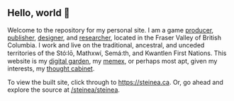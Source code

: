 ## Hello, world 👋

Welcome to the repository for my personal site. I am a game [producer](https://linkedin.com/in/steinea/ "LinkedIn"), [publisher](https://www.kickstarter.com/profile/vagrantludology/created "Kickstarter"), [designer](https://steinea.itch.io/ "itch.io"), and [researcher](https://orcid.org/0000-0003-4131-2695 "ORCID"), located in the Fraser Valley of British Columbia. I work and live on the traditional, ancestral, and unceded territories of the Stó꞉lō, Mathxwí, Semá:th, and Kwantlen First Nations. This website is my [digital garden](https://maggieappleton.com/garden-history/ "Maggie Appleton"), my [memex](https://wiki.xxiivv.com/site/about.html "Devine Lu Linvega"), or perhaps most apt, given my interests, my [thought cabinet](https://discoelysium.fandom.com/wiki/Thought_Cabinet "Disco Elysium").

To view the built site, click through to <https://steinea.ca>. Or, go ahead and explore the source at [/steinea/steinea](https://github.com/steinea/steinea).

<!--
**steinea/steinea** is a ✨ _special_ ✨ repository because its `README.md` (this file) appears on your GitHub profile.

Here are some ideas to get you started:

- 🔭 I’m currently working on ...
- 🌱 I’m currently learning ...
- 👯 I’m looking to collaborate on ...
- 🤔 I’m looking for help with ...
- 💬 Ask me about ...
- 📫 How to reach me: ...
- 😄 Pronouns: ...
- ⚡ Fun fact: ...
-->
